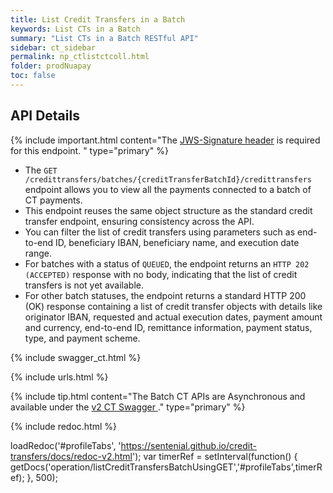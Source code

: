 ```yaml
---
title: List Credit Transfers in a Batch
keywords: List CTs in a Batch
summary: "List CTs in a Batch RESTful API"
sidebar: ct_sidebar
permalink: np_ctlistctcoll.html
folder: prodNuapay
toc: false
---
```


## API Details

{% include important.html content="The [JWS-Signature header](np_secjws.html) is required for this endpoint. " type="primary" %}

* The `GET /credittransfers/batches/{creditTransferBatchId}/credittransfers` endpoint allows you to view all the payments connected to a batch of CT payments.
* This endpoint reuses the same object structure as the standard credit transfer endpoint, ensuring consistency across the API.
* You can filter the list of credit transfers using parameters such as end-to-end ID, beneficiary IBAN, beneficiary name, and execution date range.
* For batches with a status of `QUEUED`, the endpoint returns an `HTTP 202 (ACCEPTED)` response with no body, indicating that the list of credit transfers is not yet available.
* For other batch statuses, the endpoint returns a standard HTTP 200 (OK) response containing a list of credit transfer objects with details like originator IBAN, requested and actual execution dates, payment amount and currency, end-to-end ID, remittance information, payment status, type, and payment scheme.

{% include swagger_ct.html %}

{% include urls.html %}

{% include tip.html content="The Batch CT APIs are Asynchronous and available under the <a href='https://sentenial.github.io/credit-transfers/docs/redoc-v2.html#tag/Credit-Transfers-Collections' target ='_new'> v2 CT Swagger </a>." type="primary"  %}

<ul id="profileTabs" class="nav nav-tabs">


</ul>

{% include redoc.html %}

loadRedoc('#profileTabs', 'https://sentenial.github.io/credit-transfers/docs/redoc-v2.html');
var timerRef = setInterval(function() { getDocs('operation/listCreditTransfersBatchUsingGET','#profileTabs',timerRef); }, 500);


</script>
<div id="mydiv"></div>


</div>
</div>
